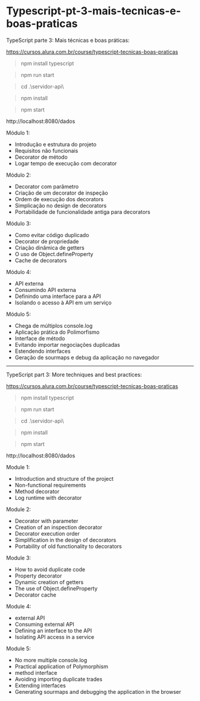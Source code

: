 # Typescript-pt-3-mais-tecnicas-e-boas-praticas

TypeScript parte 3: Mais técnicas e boas práticas:

https://cursos.alura.com.br/course/typescript-tecnicas-boas-praticas

>npm install typescript

>npm run start

>cd .\servidor-api\

>npm install

>npm start

http://localhost:8080/dados

Módulo 1:

* Introdução e estrutura do projeto
* Requisitos não funcionais
* Decorator de método
* Logar tempo de execução com decorator

Módulo 2:

* Decorator com parâmetro
* Criação de um decorator de inspeção
* Ordem de execução dos decorators
* Simplicação no design de decorators
* Portabilidade de funcionalidade antiga para decorators

Módulo 3:

* Como evitar código duplicado
* Decorator de propriedade
* Criação dinâmica de getters
* O uso de Object.defineProperty
* Cache de decorators

Módulo 4:

* API externa
* Consumindo API externa
* Definindo uma interface para a API
* Isolando o acesso à API em um serviço

Módulo 5:

* Chega de múltiplos console.log
* Aplicação prática do Polimorfismo
* Interface de método
* Evitando importar negociações duplicadas
* Estendendo interfaces
* Geração de sourmaps e debug da aplicação no navegador

--------------------------------------------------------------------------------------------


TypeScript part 3: More techniques and best practices:

https://cursos.alura.com.br/course/typescript-tecnicas-boas-praticas

>npm install typescript

>npm run start

>cd .\servidor-api\

>npm install

>npm start

http://localhost:8080/dados

Module 1:

* Introduction and structure of the project
* Non-functional requirements
* Method decorator
* Log runtime with decorator

Module 2:

* Decorator with parameter
* Creation of an inspection decorator
* Decorator execution order
* Simplification in the design of decorators
* Portability of old functionality to decorators

Module 3:

* How to avoid duplicate code
* Property decorator
* Dynamic creation of getters
* The use of Object.defineProperty
* Decorator cache

Module 4:

* external API
* Consuming external API
* Defining an interface to the API
* Isolating API access in a service

Module 5:

* No more multiple console.log
* Practical application of Polymorphism
* method interface
* Avoiding importing duplicate trades
* Extending interfaces
* Generating sourmaps and debugging the application in the browser

